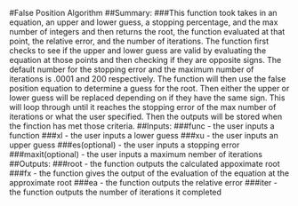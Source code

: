#False Position Algorithm
##Summary: 
###This function took takes in an equation, an upper and lower guess, a stopping percentage, and the max number of integers and then returns the root, the function evaluated at that point, the relative error, and the number of iterations. The function first checks to see if the upper and lower guess are valid by evaluating the equation at those points and then checking if they are opposite signs. The default number for the stopping error and the maximum number of iterations is .0001 and 200 respectively. The function will then use the false position equation to determine a guess for the root. Then either the upper or lower guess will be replaced depending on if they have the same sign. This will loop through until it reaches the stopping error of the max number of iterations or what the user specified. Then the outputs will be stored when the finction has met those criteria.
##Inputs: 
###func - the user inputs a function
###xl - the user inputs a lower guess
###xu - the user inputs an upper guess
###es(optional) - the user inputs a stopping error
###maxit(optional) - the user inputs a maximum nember of iterations
##Outputs:
###root - the function outputs the calculated appoximate root
###fx - the function gives the output of the evaluation of the equation at the approximate root
###ea - the function outputs the relative error
###iter - the function outputs the number of iterations it completed
